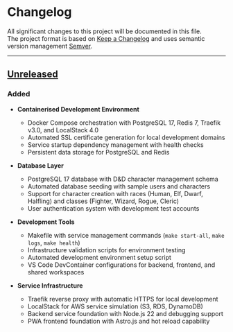 # Changelog

All significant changes to this project will be documented in this file.  
The project format is based on [Keep a Changelog](https://keepachangelog.com/en/1.0.0/) and uses semantic version management [Semver](https://semver.org/spec/v2.0.0.html).

---

## [Unreleased](https://github.com/windagency/dice/compare/v0.1.0..HEAD)

### Added

- **Containerised Development Environment**
  - Docker Compose orchestration with PostgreSQL 17, Redis 7, Traefik v3.0, and LocalStack 4.0
  - Automated SSL certificate generation for local development domains
  - Service startup dependency management with health checks
  - Persistent data storage for PostgreSQL and Redis

- **Database Layer**
  - PostgreSQL 17 database with D&D character management schema
  - Automated database seeding with sample users and characters
  - Support for character creation with races (Human, Elf, Dwarf, Halfling) and classes (Fighter, Wizard, Rogue, Cleric)
  - User authentication system with development test accounts

- **Development Tools**
  - Makefile with service management commands (`make start-all`, `make logs`, `make health`)
  - Infrastructure validation scripts for environment testing
  - Automated development environment setup script
  - VS Code DevContainer configurations for backend, frontend, and shared workspaces

- **Service Infrastructure**
  - Traefik reverse proxy with automatic HTTPS for local development
  - LocalStack for AWS service simulation (S3, RDS, DynamoDB)
  - Backend service foundation with Node.js 22 and debugging support
  - PWA frontend foundation with Astro.js and hot reload capability

